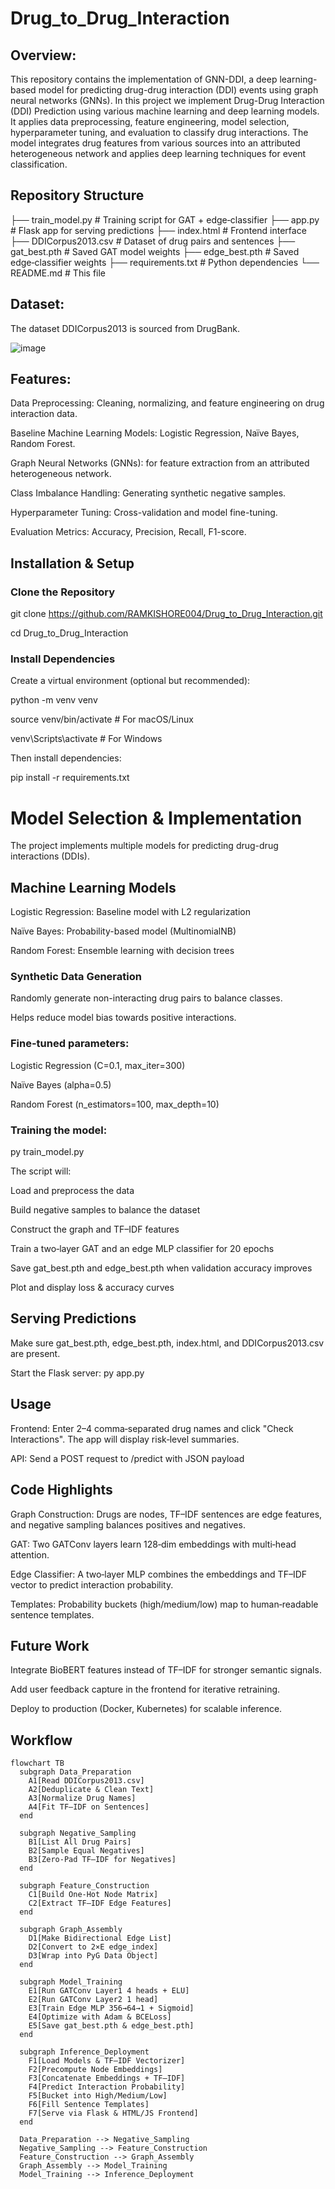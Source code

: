 # Drug_to_Drug_Interaction

## Overview:

This repository contains the implementation of GNN-DDI, a deep learning-based model for predicting drug-drug interaction (DDI) events using graph neural networks (GNNs). In this project we implement Drug-Drug Interaction (DDI) Prediction using various machine learning and deep learning models. It applies data preprocessing, feature engineering, model selection, hyperparameter tuning, and evaluation to classify drug interactions. The model integrates drug features from various sources into an attributed heterogeneous network and applies deep learning techniques for event classification.
## Repository Structure
├── train_model.py          # Training script for GAT + edge‑classifier
├── app.py                  # Flask app for serving predictions
├── index.html              # Frontend interface
├── DDICorpus2013.csv       # Dataset of drug pairs and sentences
├── gat_best.pth            # Saved GAT model weights
├── edge_best.pth           # Saved edge‑classifier weights
├── requirements.txt        # Python dependencies
└── README.md               # This file

## Dataset:

The dataset DDICorpus2013 is sourced from DrugBank.

![image](https://github.com/user-attachments/assets/8003d8c7-9d58-46ff-babe-7838b5583cbf)


## Features:

Data Preprocessing: Cleaning, normalizing, and feature engineering on drug interaction data.

Baseline Machine Learning Models: Logistic Regression, Naïve Bayes, Random Forest.

Graph Neural Networks (GNNs): for feature extraction from an attributed heterogeneous network.

Class Imbalance Handling: Generating synthetic negative samples.

Hyperparameter Tuning: Cross-validation and model fine-tuning.

Evaluation Metrics: Accuracy, Precision, Recall, F1-score.

## Installation & Setup
### Clone the Repository

git clone https://github.com/RAMKISHORE004/Drug_to_Drug_Interaction.git

cd Drug_to_Drug_Interaction

### Install Dependencies

Create a virtual environment (optional but recommended):

python -m venv venv

source venv/bin/activate   # For macOS/Linux

venv\Scripts\activate      # For Windows

Then install dependencies:

pip install -r requirements.txt

# Model Selection & Implementation

The project implements multiple models for predicting drug-drug interactions (DDIs).

## Machine Learning Models

Logistic Regression:	Baseline model with L2 regularization

Naïve Bayes:	Probability-based model (MultinomialNB)

Random Forest:	Ensemble learning with decision trees

### Synthetic Data Generation

Randomly generate non-interacting drug pairs to balance classes.

Helps reduce model bias towards positive interactions.


### Fine-tuned parameters:

Logistic Regression (C=0.1, max_iter=300)

Naïve Bayes (alpha=0.5)

Random Forest (n_estimators=100, max_depth=10)


### Training the model:

py train_model.py

The script will:

Load and preprocess the data

Build negative samples to balance the dataset

Construct the graph and TF–IDF features

Train a two‐layer GAT and an edge MLP classifier for 20 epochs

Save gat_best.pth and edge_best.pth when validation accuracy improves

Plot and display loss & accuracy curves

## Serving Predictions

Make sure gat_best.pth, edge_best.pth, index.html, and DDICorpus2013.csv are present.

Start the Flask server:
py app.py

## Usage
Frontend: Enter 2–4 comma‐separated drug names and click "Check Interactions". The app will display risk‐level summaries.

API: Send a POST request to /predict with JSON payload

## Code Highlights

Graph Construction: Drugs are nodes, TF–IDF sentences are edge features, and negative sampling balances positives and negatives.

GAT: Two GATConv layers learn 128‐dim embeddings with multi‐head attention.

Edge Classifier: A two‐layer MLP combines the embeddings and TF–IDF vector to predict interaction probability.

Templates: Probability buckets (high/medium/low) map to human‐readable sentence templates.

## Future Work

Integrate BioBERT features instead of TF–IDF for stronger semantic signals.

Add user feedback capture in the frontend for iterative retraining.

Deploy to production (Docker, Kubernetes) for scalable inference.

## Workflow 
```mermaid
flowchart TB
  subgraph Data_Preparation
    A1[Read DDICorpus2013.csv]
    A2[Deduplicate & Clean Text]
    A3[Normalize Drug Names]
    A4[Fit TF–IDF on Sentences]
  end

  subgraph Negative_Sampling
    B1[List All Drug Pairs]
    B2[Sample Equal Negatives]
    B3[Zero‑Pad TF–IDF for Negatives]
  end

  subgraph Feature_Construction
    C1[Build One‑Hot Node Matrix]
    C2[Extract TF–IDF Edge Features]
  end

  subgraph Graph_Assembly
    D1[Make Bidirectional Edge List]
    D2[Convert to 2×E edge_index]
    D3[Wrap into PyG Data Object]
  end

  subgraph Model_Training
    E1[Run GATConv Layer1 4 heads + ELU]
    E2[Run GATConv Layer2 1 head]
    E3[Train Edge MLP 356→64→1 + Sigmoid]
    E4[Optimize with Adam & BCELoss]
    E5[Save gat_best.pth & edge_best.pth]
  end

  subgraph Inference_Deployment
    F1[Load Models & TF–IDF Vectorizer]
    F2[Precompute Node Embeddings]
    F3[Concatenate Embeddings + TF–IDF]
    F4[Predict Interaction Probability]
    F5[Bucket into High/Medium/Low]
    F6[Fill Sentence Templates]
    F7[Serve via Flask & HTML/JS Frontend]
  end

  Data_Preparation --> Negative_Sampling
  Negative_Sampling --> Feature_Construction
  Feature_Construction --> Graph_Assembly
  Graph_Assembly --> Model_Training
  Model_Training --> Inference_Deployment









